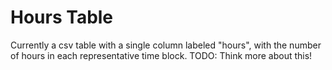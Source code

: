 # Hours Table

Currently a csv table with a single column labeled "hours", with the number of hours in each representative time block.  TODO: Think more about this!